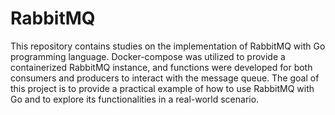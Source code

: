 # RabbitMQ

This repository contains studies on the implementation of RabbitMQ with Go programming language. Docker-compose was utilized to provide a containerized RabbitMQ instance, and functions were developed for both consumers and producers to interact with the message queue. The goal of this project is to provide a practical example of how to use RabbitMQ with Go and to explore its functionalities in a real-world scenario.